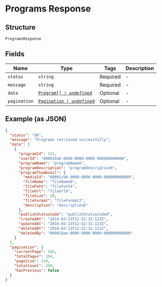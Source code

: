 
# Programs Response

## Structure

`ProgramsResponse`

## Fields

| Name | Type | Tags | Description |
|  --- | --- | --- | --- |
| `status` | `string` | Required | - |
| `message` | `string` | Required | - |
| `data` | [`Program[] \| undefined`](../../doc/models/program.md) | Optional | - |
| `pagination` | [`Pagination \| undefined`](../../doc/models/pagination.md) | Optional | - |

## Example (as JSON)

```json
{
  "status": "OK",
  "message": "Programs retrieved successfully",
  "data": [
    {
      "programId": 152,
      "userId": "000018a6-0000-0000-0000-000000000000",
      "programName": "programName6",
      "programDescription": "programDescription0",
      "programThumbnail": {
        "mediaId": "00001cb0-0000-0000-0000-000000000000",
        "fileName": "fileName0",
        "filePath": "filePath4",
        "fileUrl": "fileUrl0",
        "fileSize": 20,
        "fileFormat": "fileFormat2",
        "description": "description6"
      },
      "publishStatusCode": "publishStatusCode0",
      "createdAt": "2016-03-13T12:52:32.123Z",
      "updatedAt": "2016-03-13T12:52:32.123Z",
      "deletedAt": "2016-03-13T12:52:32.123Z",
      "deletedBy": "000018ae-0000-0000-0000-000000000000"
    }
  ],
  "pagination": {
    "currentPage": 166,
    "totalPages": 154,
    "pageSize": 134,
    "totalCount": 250,
    "hasPrevious": false
  }
}
```


